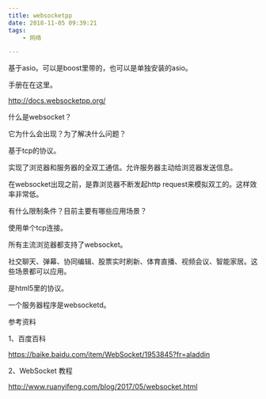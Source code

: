 ```yaml
---
title: websocketpp
date: 2018-11-05 09:39:21
tags:
	- 网络

---
```




基于asio。可以是boost里带的，也可以是单独安装的asio。

手册在在这里。

http://docs.websocketpp.org/



什么是websocket？

它为什么会出现？为了解决什么问题？

基于tcp的协议。

实现了浏览器和服务器的全双工通信。允许服务器主动给浏览器发送信息。

在websocket出现之前，是靠浏览器不断发起http request来模拟双工的。这样效率非常低。

有什么限制条件？目前主要有哪些应用场景？

使用单个tcp连接。

所有主流浏览器都支持了websocket。

社交聊天、弹幕、协同编辑、股票实时刷新、体育直播、视频会议、智能家居。这些场景都可以应用。

是html5里的协议。



一个服务器程序是websocketd。



参考资料

1、百度百科

https://baike.baidu.com/item/WebSocket/1953845?fr=aladdin

2、WebSocket 教程

http://www.ruanyifeng.com/blog/2017/05/websocket.html